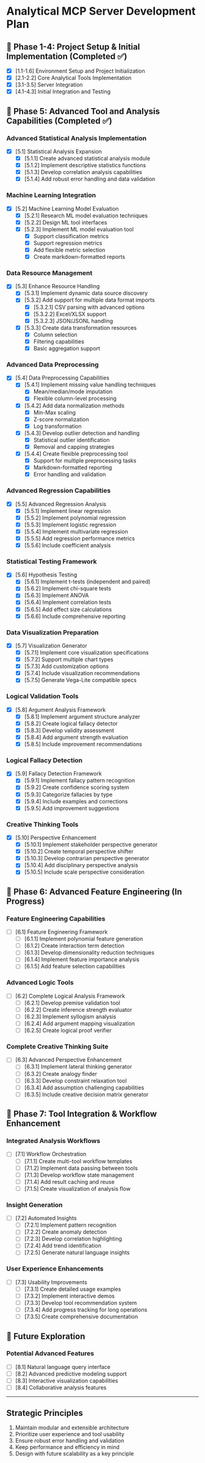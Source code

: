 # Analytical MCP Server Development Plan

## 🚀 Phase 1-4: Project Setup & Initial Implementation (Completed ✅)
- [x] [1.1-1.6] Environment Setup and Project Initialization
- [x] [2.1-2.2] Core Analytical Tools Implementation
- [x] [3.1-3.5] Server Integration
- [x] [4.1-4.3] Initial Integration and Testing

## 🔄 Phase 5: Advanced Tool and Analysis Capabilities (Completed ✅)

### Advanced Statistical Analysis Implementation
- [x] [5.1] Statistical Analysis Expansion
  - [x] [5.1.1] Create advanced statistical analysis module
  - [x] [5.1.2] Implement descriptive statistics functions
  - [x] [5.1.3] Develop correlation analysis capabilities
  - [x] [5.1.4] Add robust error handling and data validation

### Machine Learning Integration
- [x] [5.2] Machine Learning Model Evaluation
  - [x] [5.2.1] Research ML model evaluation techniques
  - [x] [5.2.2] Design ML tool interfaces
  - [x] [5.2.3] Implement ML model evaluation tool
    - [x] Support classification metrics
    - [x] Support regression metrics
    - [x] Add flexible metric selection
    - [x] Create markdown-formatted reports

### Data Resource Management
- [x] [5.3] Enhance Resource Handling
  - [x] [5.3.1] Implement dynamic data source discovery
  - [x] [5.3.2] Add support for multiple data format imports
    - [x] [5.3.2.1] CSV parsing with advanced options
    - [x] [5.3.2.2] Excel/XLSX support
    - [x] [5.3.2.3] JSON/JSONL handling
  - [x] [5.3.3] Create data transformation resources
    - [x] Column selection
    - [x] Filtering capabilities
    - [x] Basic aggregation support

### Advanced Data Preprocessing
- [x] [5.4] Data Preprocessing Capabilities
  - [x] [5.4.1] Implement missing value handling techniques
    - [x] Mean/median/mode imputation
    - [x] Flexible column-level processing
  - [x] [5.4.2] Add data normalization methods
    - [x] Min-Max scaling
    - [x] Z-score normalization
    - [x] Log transformation
  - [x] [5.4.3] Develop outlier detection and handling
    - [x] Statistical outlier identification
    - [x] Removal and capping strategies
  - [x] [5.4.4] Create flexible preprocessing tool
    - [x] Support for multiple preprocessing tasks
    - [x] Markdown-formatted reporting
    - [x] Error handling and validation

### Advanced Regression Capabilities
- [x] [5.5] Advanced Regression Analysis
  - [x] [5.5.1] Implement linear regression
  - [x] [5.5.2] Implement polynomial regression
  - [x] [5.5.3] Implement logistic regression
  - [x] [5.5.4] Implement multivariate regression
  - [x] [5.5.5] Add regression performance metrics
  - [x] [5.5.6] Include coefficient analysis

### Statistical Testing Framework
- [x] [5.6] Hypothesis Testing
  - [x] [5.6.1] Implement t-tests (independent and paired)
  - [x] [5.6.2] Implement chi-square tests
  - [x] [5.6.3] Implement ANOVA
  - [x] [5.6.4] Implement correlation tests
  - [x] [5.6.5] Add effect size calculations
  - [x] [5.6.6] Include comprehensive reporting

### Data Visualization Preparation
- [x] [5.7] Visualization Generator
  - [x] [5.7.1] Implement core visualization specifications
  - [x] [5.7.2] Support multiple chart types
  - [x] [5.7.3] Add customization options
  - [x] [5.7.4] Include visualization recommendations
  - [x] [5.7.5] Generate Vega-Lite compatible specs

### Logical Validation Tools
- [x] [5.8] Argument Analysis Framework
  - [x] [5.8.1] Implement argument structure analyzer
  - [x] [5.8.2] Create logical fallacy detector
  - [x] [5.8.3] Develop validity assessment
  - [x] [5.8.4] Add argument strength evaluation
  - [x] [5.8.5] Include improvement recommendations

### Logical Fallacy Detection
- [x] [5.9] Fallacy Detection Framework
  - [x] [5.9.1] Implement fallacy pattern recognition
  - [x] [5.9.2] Create confidence scoring system
  - [x] [5.9.3] Categorize fallacies by type
  - [x] [5.9.4] Include examples and corrections
  - [x] [5.9.5] Add improvement suggestions

### Creative Thinking Tools
- [x] [5.10] Perspective Enhancement
  - [x] [5.10.1] Implement stakeholder perspective generator
  - [x] [5.10.2] Create temporal perspective shifter
  - [x] [5.10.3] Develop contrarian perspective generator
  - [x] [5.10.4] Add disciplinary perspective analysis
  - [x] [5.10.5] Include scale perspective consideration

## 🚀 Phase 6: Advanced Feature Engineering (In Progress)

### Feature Engineering Capabilities
- [ ] [6.1] Feature Engineering Framework
  - [ ] [6.1.1] Implement polynomial feature generation
  - [ ] [6.1.2] Create interaction term detection
  - [ ] [6.1.3] Develop dimensionality reduction techniques
  - [ ] [6.1.4] Implement feature importance analysis
  - [ ] [6.1.5] Add feature selection capabilities

### Advanced Logic Tools
- [ ] [6.2] Complete Logical Analysis Framework
  - [ ] [6.2.1] Develop premise validation tool
  - [ ] [6.2.2] Create inference strength evaluator
  - [ ] [6.2.3] Implement syllogism analysis
  - [ ] [6.2.4] Add argument mapping visualization
  - [ ] [6.2.5] Create logical proof verifier

### Complete Creative Thinking Suite
- [ ] [6.3] Advanced Perspective Enhancement
  - [ ] [6.3.1] Implement lateral thinking generator
  - [ ] [6.3.2] Create analogy finder
  - [ ] [6.3.3] Develop constraint relaxation tool
  - [ ] [6.3.4] Add assumption challenging capabilities
  - [ ] [6.3.5] Include creative decision matrix generator

## 🧠 Phase 7: Tool Integration & Workflow Enhancement

### Integrated Analysis Workflows
- [ ] [7.1] Workflow Orchestration
  - [ ] [7.1.1] Create multi-tool workflow templates
  - [ ] [7.1.2] Implement data passing between tools
  - [ ] [7.1.3] Develop workflow state management
  - [ ] [7.1.4] Add result caching and reuse
  - [ ] [7.1.5] Create visualization of analysis flow

### Insight Generation
- [ ] [7.2] Automated Insights
  - [ ] [7.2.1] Implement pattern recognition
  - [ ] [7.2.2] Create anomaly detection
  - [ ] [7.2.3] Develop correlation highlighting
  - [ ] [7.2.4] Add trend identification
  - [ ] [7.2.5] Generate natural language insights

### User Experience Enhancements
- [ ] [7.3] Usability Improvements
  - [ ] [7.3.1] Create detailed usage examples
  - [ ] [7.3.2] Implement interactive demos
  - [ ] [7.3.3] Develop tool recommendation system
  - [ ] [7.3.4] Add progress tracking for long operations
  - [ ] [7.3.5] Create comprehensive documentation

## 🚀 Future Exploration

### Potential Advanced Features
- [ ] [8.1] Natural language query interface
- [ ] [8.2] Advanced predictive modeling support
- [ ] [8.3] Interactive visualization capabilities
- [ ] [8.4] Collaborative analysis features

---

## Strategic Principles

1. Maintain modular and extensible architecture
2. Prioritize user experience and tool usability
3. Ensure robust error handling and validation
4. Keep performance and efficiency in mind
5. Design with future scalability as a key principle